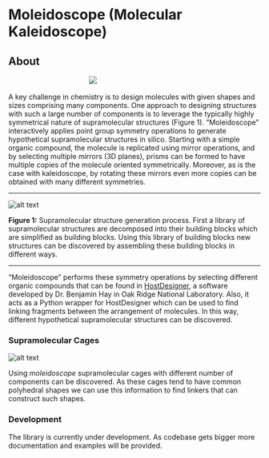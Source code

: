 # Moleidoscope (Molecular Kaleidoscope)

## About

 &nbsp;&nbsp;&nbsp;&nbsp;&nbsp;&nbsp;&nbsp;&nbsp;&nbsp;&nbsp;&nbsp;&nbsp;&nbsp;&nbsp;&nbsp;&nbsp;&nbsp;&nbsp;&nbsp;&nbsp;&nbsp;&nbsp;&nbsp;&nbsp;&nbsp;&nbsp;&nbsp;&nbsp;&nbsp;&nbsp;&nbsp;&nbsp;&nbsp;&nbsp;&nbsp;&nbsp;&nbsp;&nbsp;&nbsp;&nbsp;&nbsp;<img src="https://github.com/kbsezginel/Moleidoscope/blob/master/doc/Figures/Fig3.gif">

A key challenge in chemistry is to design molecules with given shapes and sizes comprising many components. One approach to designing structures with such a large number of components is to leverage the typically highly symmetrical nature of supramolecular structures (Figure 1). “Moleidoscope” interactively applies point group symmetry operations to generate hypothetical supramolecular structures in silico. Starting with a simple organic compound, the molecule is replicated using mirror operations, and by selecting multiple mirrors (3D planes), prisms can be formed to have multiple copies of the molecule oriented symmetrically. Moreover, as is the case with kaleidoscope, by rotating these mirrors even more copies can be obtained with many different symmetries. 
***
![alt text][Fig1]

**Figure 1:** Supramolecular structure generation process. First a library of supramolecular structures are decomposed into their building blocks which are simplified as building blocks. Using this library of building blocks new structures can be discovered by assembling these building blocks in different ways.
***
“Moleidoscope” performs these symmetry operations by selecting different organic compounds that can be found in [HostDesigner][HD], a software developed by Dr. Benjamin Hay in Oak Ridge National Laboratory. Also, it acts as a Python wrapper for HostDesigner which can be used to find linking fragments between the arrangement of molecules. In this way, different hypothetical supramolecular structures can be discovered.

### Supramolecular Cages

![alt text][Fig2]

Using _moleidoscope_ supramolecular cages with different number of components can be discovered. As these cages tend to have common polyhedral shapes we can use this information to find linkers that can construct such shapes. 

### Development

The library is currently under development. As codebase gets bigger more documentation and examples will be provided.

[HD]: http://pubs.acs.org/doi/abs/10.1021/ic0202920
[Fig1]: https://github.com/kbsezginel/Moleidoscope/blob/master/doc/Figures/Fig1.PNG "Supramolecular Structure Generation"
[Fig2]: https://github.com/kbsezginel/Moleidoscope/blob/master/doc/Figures/Fig2.PNG "Supramolecular Cages"

